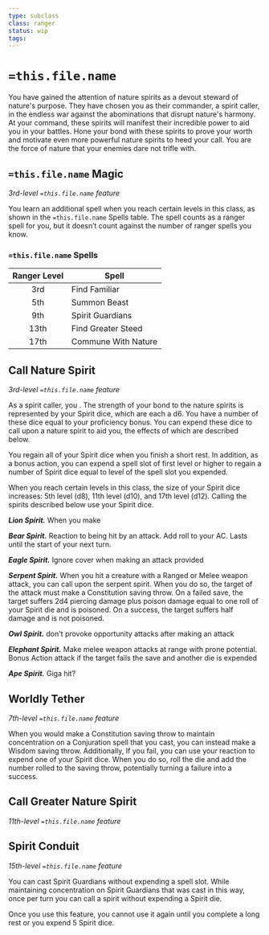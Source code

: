 ```yaml
---
type: subclass
class: ranger
status: wip
tags:
---
```


# `=this.file.name`

You have gained the attention of nature spirits as a devout steward of nature's purpose. They have chosen you as their commander, a spirit caller, in the endless war against the abominations that disrupt nature's harmony. At your command, these spirits will manifest their incredible power to aid you in your battles. Hone your bond with these spirits to prove your worth and motivate even more powerful nature spirits to heed your call. You are the force of nature that your enemies dare not trifle with.

## `=this.file.name` Magic
*3rd-level `=this.file.name` feature*

You learn an additional spell when you reach certain levels in this class, as shown in the `=this.file.name` Spells table. The spell counts as a ranger spell for you, but it doesn’t count against the number of ranger spells you know.

### `=this.file.name` Spells
| Ranger Level | Spell               |
| :----------: | ------------------- |
|     3rd      | Find Familiar       |
|     5th      | Summon Beast        |
|     9th      | Spirit Guardians    |
|     13th     | Find Greater Steed  |
|     17th     | Commune With Nature |

## Call Nature Spirit
*3rd-level `=this.file.name` feature*

As a spirit caller, you . The strength of your bond to the nature spirits is represented by your Spirit dice, which are each a d6. You have a number of these dice equal to your proficiency bonus. You can expend these dice to call upon a nature spirit to aid you, the effects of which are described below.

You regain all of your Spirit dice when you finish a short rest. In addition, as a bonus action, you can expend a spell slot of first level or higher to regain a number of Spirit dice equal to level of the spell slot you expended.

When you reach certain levels in this class, the size of your Spirit dice increases: 5th level (d8), 11th level (d10), and 17th level (d12). Calling the spirits described below use your Spirit dice.

_**Lion Spirit.**_ When you make 

_**Bear Spirit.**_ Reaction to being hit by an attack. Add roll to your AC. Lasts until the start of your next turn.

_**Eagle Spirit.**_ Ignore cover when making an attack provided 

_**Serpent Spirit.**_ When you hit a creature with a Ranged or Melee weapon attack, you can call upon the serpent spirit. When you do so, the target of the attack must make a Constitution saving throw. On a failed save, the target suffers 2d4 piercing damage plus poison damage equal to one roll of your Spirit die and is poisoned. On a success, the target suffers half damage and is not poisoned. 

_**Owl Spirit.**_  don't provoke opportunity attacks after making an attack

_**Elephant Spirit.**_ Make melee weapon attacks at range with prone potential. Bonus Action attack if the target fails the save and another die is expended

_**Ape Spirit.**_ Giga hit?


## Worldly Tether
*7th-level `=this.file.name` feature*

When you would make a Constitution saving throw to maintain concentration on a Conjuration spell that you cast, you can instead make a Wisdom saving throw. Additionally, If you fail, you can use your reaction to expend one of your Spirit dice. When you do so, roll the die and add the number rolled to the saving throw, potentially turning a failure into a success.

## Call Greater Nature Spirit
*11th-level `=this.file.name` feature*

## Spirit Conduit
*15th-level `=this.file.name` feature*

You can cast Spirit Guardians without expending a spell slot. While maintaining concentration on Spirit Guardians that was cast in this way, once per turn you can call a spirit without expending a Spirit die.

Once you use this feature, you cannot use it again until you complete a long rest or you expend 5 Spirit dice.

